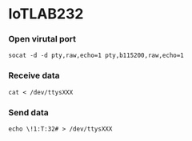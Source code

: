 # IoTLAB232

### Open virutal port
```
socat -d -d pty,raw,echo=1 pty,b115200,raw,echo=1
```

### Receive data
```
cat < /dev/ttysXXX
```

### Send data
```
echo \!1:T:32# > /dev/ttysXXX
```